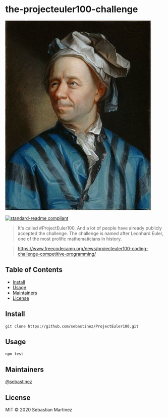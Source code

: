# the-projecteuler100-challenge

![banner](img/Leonhard_Euler-1.jpg)

[![standard-readme compliant](https://img.shields.io/badge/standard--readme-OK-green.svg?style=flat-square)](https://github.com/RichardLitt/standard-readme)

> It's called #ProjectEuler100. And a lot of people have already publicly accepted the challenge.
> The challenge is named after Leonhard Euler, one of the most prolific mathematicians in history.

> https://www.freecodecamp.org/news/projecteuler100-coding-challenge-competitive-programming/

## Table of Contents

- [Install](#install)
- [Usage](#usage)
- [Maintainers](#maintainers)
- [License](#license)

## Install

```
git clone https://github.com/sebastinez/ProjectEuler100.git
```

## Usage

```
npm test
```

## Maintainers

[@sebastinez](https://github.com/sebastinez)

## License

MIT © 2020 Sebastian Martinez
